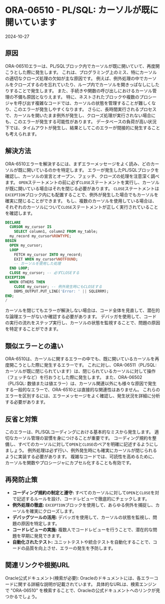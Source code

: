 # ORA-06510 - PL/SQL: カーソルが既に開いています
2024-10-27

## 原因

ORA-06510エラーは、PL/SQLブロック内でカーソルが既に開いていて、再度開こうとした際に発生します。  これは、プログラミング上のミス、特にカーソルの適切なクローズ処理の欠如が主な原因です。 例えば、例外処理の中でカーソルをクローズするのを忘れていたり、ループ内でカーソルを開きっぱなしにしたりすることで発生します。  また、手続きや関数の呼び出しにおけるカーソル管理の不備も原因となりえます。  特に、ネストされたブロックや複数のプロシージャを呼び出す複雑なコードでは、カーソルの状態を管理することが難しくなり、このエラーが発生しやすくなります。  さらに、長時間実行されるプロセスで、カーソルを開いたまま例外が発生し、クローズ処理が実行されない場合にも、このエラーが発生する可能性があります。  データベースの負荷が高い状況下では、タイムアウトが発生し、結果としてこのエラーが間接的に発生することも考えられます。


## 解決方法

ORA-6510エラーを解決するには、まずエラーメッセージをよく読み、どのカーソルが既に開いているのかを特定します。  エラーが発生したPL/SQLブロックを確認し、カーソルの宣言とオープン、フェッチ、クローズの処理を注意深く調べます。  `OPEN`ステートメントの前に必ず`CLOSE`ステートメントを実行し、カーソルが既に開いている場合はそれを閉じる必要があります。  `CLOSE`ステートメントは`EXCEPTION`ブロック内にも配置することで、例外が発生した場合でもカーソルを確実に閉じることができます。  もし、複数のカーソルを使用している場合は、それぞれのカーソルについて`CLOSE`ステートメントが正しく実行されていることを確認します。

```sql
DECLARE
  CURSOR my_cursor IS
    SELECT column1, column2 FROM my_table;
  my_record my_cursor%ROWTYPE;
BEGIN
  OPEN my_cursor;
  LOOP
    FETCH my_cursor INTO my_record;
    EXIT WHEN my_cursor%NOTFOUND;
    -- カーソルを使用した処理
  END LOOP;
  CLOSE my_cursor; -- 必ずCLOSEする
EXCEPTION
  WHEN OTHERS THEN
    CLOSE my_cursor; -- 例外発生時にもCLOSEする
    DBMS_OUTPUT.PUT_LINE('Error: ' || SQLERRM);
END;
/
```

カーソルを閉じてもエラーが解決しない場合は、コード全体を見直して、潜在的な論理エラーがないか確認する必要があります。  デバッガを使用して、コードの実行の流れをステップ実行し、カーソルの状態を監視することで、問題の原因を特定することができます。


## 類似エラーとの違い

ORA-6510は、カーソルに関するエラーの中でも、既に開いているカーソルを再度開こうとした際に発生するエラーです。  これに対し、ORA-06511（PL/SQL: カーソルが既に閉じられています）は、閉じられているカーソルに対して操作（フェッチなど）を行おうとした際に発生します。  また、ORA-06502（PL/SQL: 数値または値エラー）は、カーソル関連以外にも様々な原因で発生する一般的なエラーで、ORA-6510とは直接的な関連性はありません。  これらのエラーを区別するには、エラーメッセージをよく確認し、発生状況を詳細に分析する必要があります。


## 反省と対策

このエラーは、PL/SQLコーディングにおける基本的なミスから発生します。  適切なカーソル管理の習慣を身につけることが重要です。  コーディング規約を整備し、すべてのカーソルに対して`OPEN`と`CLOSE`のペアを明確に記述するようにしましょう。  例外処理は必ず行い、例外発生時にも確実にカーソルが閉じられるように実装する必要があります。  複雑なコードでは、可読性を高めるために、カーソルを関数やプロシージャにカプセル化することも有効です。


## 再発防止策

* **コーディング規約の制定と遵守:**  すべてのカーソルに対して`OPEN`と`CLOSE`を対で記述するルールを設け、コードレビューで徹底的にチェックします。
* **例外処理の徹底:**  `EXCEPTION`ブロックを使用して、あらゆる例外を捕捉し、カーソルを確実にクローズします。
* **デバッグツールの活用:**  デバッガを使用して、カーソルの状態を監視し、問題の原因を特定します。
* **コードレビューの実施:**  複数人でコードレビューを行うことで、潜在的な問題を早期に発見できます。
* **自動化されたテスト:**  ユニットテストや統合テストを自動化することで、コードの品質を向上させ、エラーの発生を予防します。


## 関連リンクや根拠URL

Oracle公式ドキュメント(検索が必要): Oracleのドキュメントには、各エラーコードに関する詳細な説明が記載されています。  具体的なURLは、検索エンジンで "ORA-06510" を検索することで、Oracleの公式ドキュメントへのリンクが見つかるでしょう。